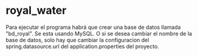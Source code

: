 # royal_water
Para ejecutar el programa habrá que crear una base de datos llamada "bd_royal". Se esta usando MySQL. O si se desea cambiar el nombre de la base de datos, solo hay que cambiar la configuracion del spring.datasource.url del application.properties del proyecto.

